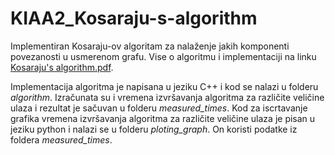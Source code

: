 # KIAA2_Kosaraju-s-algorithm

Implementiran Kosaraju-ov algoritam za nalaženje jakih komponenti povezanosti u usmerenom grafu. Vise o algoritmu i implementaciji na linku [Kosaraju's algorithm.pdf](https://github.com/isidora00/KIAA2_Kosaraju-s_algorithm/blob/main/KIAA2_projekat.pdf).

Implementacija algoritma je napisana u jeziku C++ i kod se nalazi u folderu *algorithm*. Izračunata su i vremena izvršavanja algoritma za različite veličine ulaza i rezultat je sačuvan u folderu *measured_times*. Kod za iscrtavanje grafika vremena izvršavanja algoritma za različite veličine ulaza je pisan u jeziku python i nalazi se u folderu *ploting_graph*. On koristi podatke iz foldera *measured_times*.


